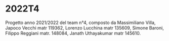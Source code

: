 # 2022T4

Progetto anno 2021/2022 del team n°4, composto da Massimiliano Villa, Japoco Vecchi matr 119362, Lorenzo Lucchina matr 135609, Simone Baroni, Filippo Reggiani matr. 148084, Janath Uthayakumar matr 145610. 


